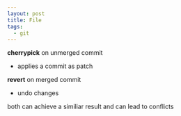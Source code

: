 ```yaml
---
layout: post
title: File
tags:
  - git
---
```


**cherrypick** on unmerged commit
- applies a commit as patch

**revert** on merged commit
- undo changes

both can achieve a similiar result and can lead to conflicts
